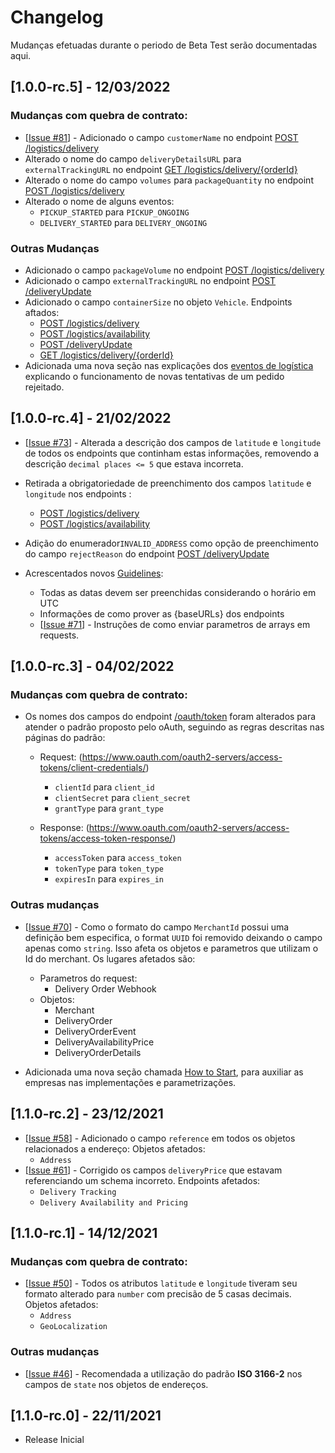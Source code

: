 
# Changelog

Mudanças efetuadas durante o periodo de Beta Test serão documentadas aqui.

## [1.0.0-rc.5] - 12/03/2022
### Mudanças com quebra de contrato:
* [[Issue #81](https://github.com/Abrasel-Nacional/Open-Delivery-Beta-Test/issues/81)] - Adicionado o campo `customerName` no endpoint [POST /logistics/delivery](https://abrasel-nacional.github.io/docs/#operation/logisticsNewDelivery)
* Alterado o nome do campo `deliveryDetailsURL` para `externalTrackingURL` no endpoint [GET /logistics/delivery/{orderId}](https://abrasel-nacional.github.io/docs/#operation/logisticDetails)
* Alterado o nome do campo `volumes` para `packageQuantity` no endpoint [POST /logistics/delivery](https://abrasel-nacional.github.io/docs/#operation/logisticsNewDelivery)
* Alterado o nome de alguns eventos:
  - `PICKUP_STARTED` para `PICKUP_ONGOING`
  - `DELIVERY_STARTED` para `DELIVERY_ONGOING`

### Outras Mudanças
* Adicionado o campo `packageVolume` no endpoint [POST /logistics/delivery](https://abrasel-nacional.github.io/docs/#operation/logisticsNewDelivery)
* Adicionado o campo `externalTrackingURL` no endpoint [POST /deliveryUpdate](https://abrasel-nacional.github.io/docs/#operation/newLogisticEvent)
* Adicionado o campo `containerSize` no objeto `Vehicle`.
  Endpoints aftados:
  - [POST /logistics/delivery](https://abrasel-nacional.github.io/docs/#operation/logisticsNewDelivery)
  - [POST /logistics/availability](https://abrasel-nacional.github.io/docs/#tag/logisticPrice)
  - [POST /deliveryUpdate](https://abrasel-nacional.github.io/docs/#operation/newLogisticEvent)
  - [GET /logistics/delivery/{orderId}](https://abrasel-nacional.github.io/docs/#operation/logisticDetails)
* Adicionada uma nova seção  nas explicações dos [eventos de logística](https://abrasel-nacional.github.io/docs/##tag/logisticOrder) explicando o funcionamento de novas tentativas de um pedido rejeitado.
  
  
## [1.0.0-rc.4] - 21/02/2022

* [[Issue #73](https://github.com/Abrasel-Nacional/Open-Delivery-Beta-Test/issues/73)] - Alterada a descrição dos campos de `latitude` e `longitude` de todos os endpoints que continham estas informações, removendo a descrição `decimal places <= 5` que estava incorreta.
* Retirada a obrigatoriedade de preenchimento dos campos `latitude` e `longitude` nos endpoints :
  - [POST /logistics/delivery](https://abrasel-nacional.github.io/docs/#operation/logisticsNewDelivery)
  - [POST /logistics/availability](https://abrasel-nacional.github.io/docs/#tag/logisticPrice)
* Adição do enumerador`INVALID_ADDRESS` como opção de preenchimento do campo `rejectReason` do endpoint [POST /deliveryUpdate](https://abrasel-nacional.github.io/docs/#operation/newLogisticEvent)

* Acrescentados novos [Guidelines](https://abrasel-nacional.github.io/docs/#section/General-Guidelines):
	- Todas as datas devem ser preenchidas considerando o horário em UTC
	- Informações de como prover as {baseURLs} dos endpoints
	- [[Issue #71](https://github.com/Abrasel-Nacional/Open-Delivery-Beta-Test/issues/71)] - Instruções de como enviar parametros de arrays em requests.
	
## [1.0.0-rc.3] - 04/02/2022
### Mudanças com quebra de contrato:
* Os nomes dos campos do endpoint [/oauth/token](https://abrasel-nacional.github.io/docs/#operation/getToken) foram alterados para atender o padrão proposto pelo oAuth, seguindo as regras descritas nas páginas do padrão:

  - Request: (https://www.oauth.com/oauth2-servers/access-tokens/client-credentials/)
    -   `clientId` para `client_id`
    - 	`clientSecret` para `client_secret`
    -	`grantType` para `grant_type`

  - Response: (https://www.oauth.com/oauth2-servers/access-tokens/access-token-response/)
    -   `accessToken` para `access_token`
    - 	`tokenType` para `token_type`
    -	`expiresIn` para `expires_in`
		
### Outras mudanças
* [[Issue #70](https://github.com/Abrasel-Nacional/Open-Delivery-Beta-Test/issues/70)] - Como o formato do campo `MerchantId` possui uma definição bem especifica, o format `UUID` foi removido deixando o campo apenas como `string`. Isso afeta os objetos e parametros que utilizam o Id do merchant. Os lugares afetados são:
  - Parametros do request:
    - Delivery Order Webhook
  - Objetos:
    - Merchant 
    - DeliveryOrder
    - DeliveryOrderEvent
    - DeliveryAvailabilityPrice
    - DeliveryOrderDetails
    
* Adicionada uma nova seção chamada [How to Start](https://abrasel-nacional.github.io/docs/#section/How-to-Start-(Setup-Guide)), para auxiliar as empresas nas implementações e parametrizações.

## [1.1.0-rc.2] - 23/12/2021
* [[Issue #58](https://github.com/Abrasel-Nacional/Open-Delivery-Beta-Test/issues/58)] - Adicionado o campo `reference` em todos os objetos relacionados a endereço:
Objetos afetados:
	- `Address`
* [[Issue #61](https://github.com/Abrasel-Nacional/Open-Delivery-Beta-Test/issues/61)] - Corrigido os campos `deliveryPrice` que estavam referenciando um schema incorreto. Endpoints afetados:
	- `Delivery Tracking`
	- `Delivery Availability and Pricing`

## [1.1.0-rc.1] - 14/12/2021
### Mudanças com quebra de contrato:
* [[Issue #50](https://github.com/Abrasel-Nacional/Open-Delivery-Beta-Test/issues/50)] - Todos os atributos `latitude` e `longitude` tiveram seu formato alterado para `number` com precisão de 5 casas decimais.
Objetos afetados:
	- `Address`
	- `GeoLocalization`
	
### Outras mudanças
* [[Issue #46](https://github.com/Abrasel-Nacional/Open-Delivery-Beta-Test/issues/46)] - Recomendada a utilização do padrão **ISO 3166-2** nos campos de `state` nos objetos de endereços.


## [1.1.0-rc.0] - 22/11/2021

* Release Inicial
